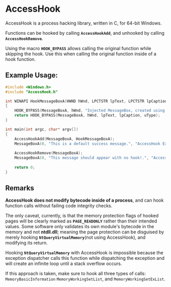 # AccessHook
AccessHook is a process hacking library, written in C, for 64-bit Windows.

Functions can be hooked by calling **`AccessHookAdd`**, and unhooked by calling **`AccessHookRemove`**.

Using the macro **`HOOK_BYPASS`** allows calling the original function while skipping the hook.  Use this when calling the original function inside of a hook function.

## Example Usage:

```cpp
#include <Windows.h>
#include "AccessHook.h"

int WINAPI HookMessageBoxA(HWND hWnd, LPCTSTR lpText, LPCTSTR lpCaption, UINT uType)
{
	HOOK_BYPASS(MessageBoxA, hWnd, "Injected MessageBox, created using AccessHook.", lpCaption, uType);
	return HOOK_BYPASS(MessageBoxA, hWnd, lpText, lpCaption, uType);
}

int main(int argc, char* argv[]) 
{
	AccessHookAdd(MessageBoxA, HookMessageBoxA);
	MessageBoxA(0, "This is a default success message.", "AccessHook Example", MB_OKCANCEL);
	
	AccessHookRemove(MessageBoxA);
	MessageBoxA(0, "This message should appear with no hook!.", "AccessHook Example", MB_OKCANCEL);
	
	return 0;
}
```

## Remarks
__AccessHook does not modify bytecode inside of a process__, and can hook function calls without failing code integrity checks. 

The only caveat, currently, is that the memory protection flags of hooked pages will be clearly marked as **`PAGE_READONLY`** rather than their intended values.  Some software only validates its own module's bytecode in the memory and not **ntdll.dll**; meaning the page protection can be disguised by merely hooking **`NtQueryVirtualMemory`**(not using AccessHook), and modifying its return.

Hooking **`NtQueryVirtualMemory`** with AccessHook is impossible because the exception dispatcher calls this function while dispatching the exception and will create an infinite loop until a stack overflow occurs.

If this approach is taken, make sure to hook all three types of calls: `MemoryBasicInformation` `MemoryWorkingSetList`, and `MemoryWorkingSetExList`.